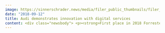 ```yaml
---
image: https://sinnerschrader.news/media/filer_public_thumbnails/filer_public/75/81/75816658-28e8-4edd-846a-c4707b36f2f6/700x525.png__480x288_q85_crop_subsampling-2_upscale.png
date: "2018-09-12"
title: Audi demonstrates innovation with digital services
content: <div class="newsbody"> <p><strong>First place in 2018 Forrester Digital Experience Survey / 2018 Auto Bild configurator test winner / Best results in Autohaus study</strong></p> <p><strong>Hamburg, September 2018</strong> – A few days before the launch of the Audi e-tron, the German brand’s first fully electric SUV, the Ingolstadt-based company has been illustrating how it is making progress through digital services. A recent Forrester study named Audi as the strongest performer in European automotive websites, highlighting the progress that it has made in transforming itself and clearly demonstrating its long-term strategy with regard to the digital experience. Audi secured the top spot in Forrester’s Digital Experience Survey.</p> <p>The results of the study, entitled ‘Automotive Wave&#58; European Websites, Q3 2018’, attest to the digital Audi experience of giving users the right offers and thereby providing them with plenty of help in making a decision. In particular, the website experience scored very well in terms of user experience score and functionality – the latter by some margin over the competition. </p> <p>This is not the only evidence that the company has successfully chosen the right strategic direction for its digital transformation. Auto Bild has also recently declared Audi a winner in 2018 tests for its configurator – a centrepiece of its current digital commerce strategy.</p> <p>Not only that, but according to a recent Autohaus study, Audi has also dealt impressively with the question of how much support consumers can receive in selecting their ideal equipment configuration online and how customised configurations can best be passed on to dealerships.</p> <p>‘This is an accomplishment that makes us proud, because our users are the reason we are constantly working to improve our digital services,’ commented Dieter Kopitzki, head of Website Development &amp; Roll-out at Audi. </p> <p>The Audi configurator was conceived as an integrated system from the outside, with users only ever one click away from configuring their vehicles. Meanwhile, links to other Audi data pools are established in the background. For example, users can be shown genuine, customised offers in their areas in real time. </p> <p>‘For us and our agency partners, these findings make for exceptional feedback about our shared ambition of taking on a leading role in providing a digital experience. They show that we are putting our innovations to excellent use in meeting the expectations of users in terms of design, service and performance,’ explained Nils Wollny, head of digital business strategy &amp; customer experience at Audi. ‘Yet at the same time, the results motivate us to keep up our efforts to make progress and set new digital standards across multiple industries.’</p> <p>Since 2016, SinnerSchrader has been the lead digital agency worldwide responsible not only for developing digital, user-focused services for Audi but also for managing a range of other service providers. For the agency, too, Audi’s superlative performance in the various rankings is compelling evidence that working with Audi is the right way to go.</p> <p>‘First and foremost, this is an achievement for every single member of our growing cross-functional Audi team,’ said Philipp Kafkoulas and Dr Axel Averdung, creative and strategic managers at SinnerSchrader. ‘We believe in systematically adopting user perspectives, data-driven product innovation and the idea that seamlessly interwoven digital touchpoints can bring tangible benefits to both customers and businesses.’</p> <p><strong>About SinnerSchrader</strong><br/> SinnerSchrader is one of the leading digital agencies in Europe with a focus on the design and development of digital products and services. Its more than 600 employees work on the digital transformation of companies such as Allianz, Audi, comdirect bank, ERGO, Telefónica, TUI, Unitymedia and VW. SinnerSchrader was established in 1996, has been listed on the stock exchange since 1999 and has offices in Hamburg, Berlin, Frankfurt am Main, Munich and Prague. Since April 2017, SinnerSchrader has been part of Accenture Interactive.<br/> <a href="https&#58;//sinnerschrader.com/">https&#58;//sinnerschrader.com/</a></p> <p>--<br/> Forrester Research was established in Cambridge, Massachusetts, in 1983. For years, the company’s studies and market analyses have been among the world’s most influential when it comes to information technology. <br/> The Forrester study entitled ‘Automotive Wave&#58; European Websites, Q3 2018’ was published on 29 August 2018 with Brendan Miller and Alex Causey as its lead authors. <br/> <br/> The recent study for Autohaus was carried out on the magazine's behalf by corporate consultants Benchex and Roll &amp; Pastuch.</p> </div>
---
```

